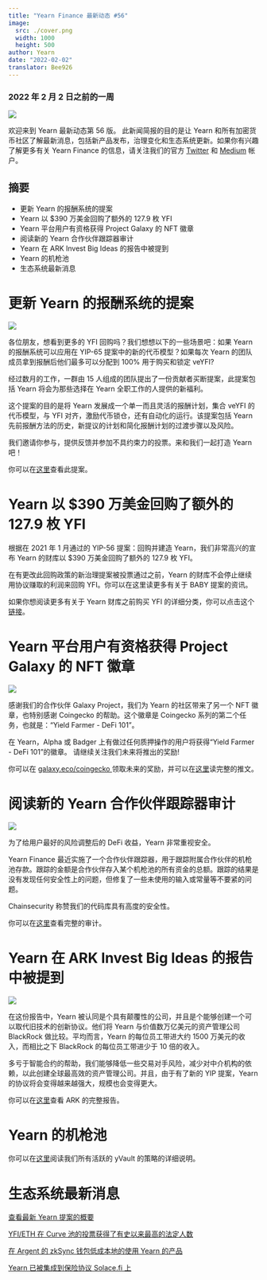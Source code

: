 ```yaml
---
title: "Yearn Finance 最新动态 #56"
image:
  src: ./cover.png
  width: 1000
  height: 500
author: Yearn
date: "2022-02-02"
translator: Bee926
---
```


### 2022 年 2 月 2 日之前的一周

![](./cover.png?w=1000&h=500)

欢迎来到 Yearn 最新动态第 56 版。 此新闻简报的目的是让 Yearn 和所有加密货币社区了解最新消息，包括新产品发布，治理变化和生态系统更新。如果你有兴趣了解更多有关 Yearn Finance 的信息，请关注我们的官方 [Twitter](https://twitter.com/iearnfinance) 和 [Medium](https://medium.com/iearn) 帐户。

## 摘要

- 更新 Yearn 的报酬系统的提案
- Yearn 以 $390 万美金回购了额外的 127.9 枚 YFI
- Yearn 平台用户有资格获得 Project Galaxy 的 NFT 徽章
- 阅读新的 Yearn 合作伙伴跟踪器审计
- Yearn 在 ARK Invest Big Ideas 的报告中被提到
- Yearn 的机枪池
- 生态系统最新消息

# 更新 Yearn 的报酬系统的提案

![](./image2.jpg?w=1456&h=1456)

各位朋友，想看到更多的 YFI 回购吗？我们想想以下的一些场景吧：如果 Yearn 的报酬系统可以应用在 YIP-65 提案中的新的代币模型？如果每次 Yearn 的团队成员拿到报酬后他们最多可以分配到 100% 用于购买和锁定 veYFI?

经过数月的工作，一群由 15 人组成的团队提出了一份贡献者买断提案，此提案包括 Yearn 将会为那些选择在 Yearn 全职工作的人提供的新福利。

这个提案的目的是将 Yearn 发展成一个单一而且灵活的报酬计划，集合 veYFI 的代币模型，与 YFI 对齐，激励代币锁仓，还有自动化的运行。该提案包括 Yearn 先前报酬方法的历史，新提议的计划和简化报酬计划的过渡步骤以及风险。

我们邀请你参与，提供反馈并参加不具约束力的投票。来和我们一起打造 Yearn 吧！

你可以在[这里](https://gov.yearn.finance/t/proposal-streamlining-contributor-compensation/12247)查看此提案。

# Yearn 以 $390 万美金回购了额外的 127.9 枚 YFI

根据在 2021 年 1 月通过的 YIP-56 提案：回购并建造 Yearn，我们非常高兴的宣布 Yearn 的财库以 $390 万美金回购了额外的 127.9 枚 YFI。

在有更改此回购政策的新治理提案被投票通过之前，Yearn 的财库不会停止继续用协议赚取的利润来回购 YFI。你可以在这里读更多有关于 BABY 提案的资讯。

如果你想阅读更多有关于 Yearn 财库之前购买 YFI 的详细分类，你可以点击这个[链接](https://gov.yearn.finance/t/yfi-buyback-auctions/10491/3)。

# Yearn 平台用户有资格获得 Project Galaxy 的 NFT 徽章

![](./image3.jpg?w=680&h=372)

感谢我们的合作伙伴 Galaxy Project，我们为 Yearn 的社区带来了另一个 NFT 徽章，也特别感谢 Coingecko 的帮助。这个徽章是 Coingecko 系列的第二个任务，也就是：“Yield Farmer - DeFi 101”。

在 Yearn，Alpha 或 Badger 上有做过任何质押操作的用户将获得“Yield Farmer - DeFi 101”的徽章。 请继续关注我们未来将推出的奖励!

你可以在 [galaxy.eco/coingecko ](https://twitter.com/ProjectGalaxyHQ/status/1487048124182921220?s=20&t=Z5Z2328-bsM-BNCp9d1KAA) 领取未来的奖励，并可以在[这里](https://twitter.com/ProjectGalaxyHQ/status/1487048124182921220?s=20&t=Z5Z2328-bsM-BNCp9d1KAA)读完整的推文。

# 阅读新的 Yearn 合作伙伴跟踪器审计

![](./image4.jpg?w=1456&h=819)

为了给用户最好的风险调整后的 DeFi 收益，Yearn 非常重视安全。

Yearn Finance 最近实施了一个合作伙伴跟踪器，用于跟踪附属合作伙伴的机枪池存款。跟踪的金额是合作伙伴存入某个机枪池的所有资金的总额。跟踪的结果是没有发现任何安全性上的问题，但修复了一些未使用的输入或常量等不要紧的问题。

Chainsecurity 称赞我们的代码库具有高度的安全性。

你可以在[这里](https://chainsecurity.com/security-audit/yearn-finance-partner-tracker/)查看完整的审计。

# Yearn 在 ARK Invest Big Ideas 的报告中被提到

![](./image5.jpg?w=1456&h=819)

在这份报告中，Yearn 被认同是个具有颠覆性的公司，并且是个能够创建一个可以取代旧技术的创新协议。他们将 Yearn 与价值数万亿美元的资产管理公司 BlackRock 做比较。平均而言，Yearn 的每位员工带进大约 1500 万美元的收入，而相比之下 BlackRock 的每位员工带进少于 10 倍的收入。

多亏于智能合约的帮助，我们能够降低一些交易对手风险，减少对中介机构的依赖，以此创建全球最高效的资产管理公司。并且，由于有了新的 YIP 提案，Yearn 的协议将会变得越来越强大，规模也会变得更大。

你可以在[这里](https://research.ark-invest.com/hubfs/1_Download_Files_ARK-Invest/White_Papers/ARK_BigIdeas2022.pdf?hsCtaTracking=217bbc93-a71a-4c2b-9959-0842b6fe301c%7C2653a4d0-af35-42f0-853a-c5f90f002abb)查看 ARK 的完整报告。

# Yearn 的机枪池

你可以在[这里](https://medium.com/yearn-state-of-the-vaults/the-vaults-at-yearn-9237905ffed3)阅读我们所有活跃的 yVault 的策略的详细说明。

# 生态系统最新消息

[查看最新 Yearn 提案的概要](https://twitter.com/0x7d54/status/1487252998023745540)

[YFI/ETH 在 Curve 池的投票获得了有史以来最高的法定人数](https://twitter.com/CurveFinance/status/1487764860553371648)

[在 Argent 的 zkSync 钱包低成本地的使用 Yearn 的产品](https://twitter.com/argentHQ/status/1487014855592849414)

[Yearn 已被集成到保险协议 Solace.fi 上](https://twitter.com/SolaceFi/status/1486145688291487749?s=20&t=fTfbPYIAOA5xVim5BETQZQ)
